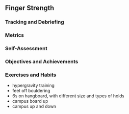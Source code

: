<!---------------------------------------------------------------------------->
## Finger Strength

### Tracking and Debriefing

### Metrics

### Self-Assessment

### Objectives and Achievements

### Exercises and Habits

- hypergravity training
- feet off bouldering
- 6s on hangboard, with different size and types of holds
- campus board up
- campus up and down


